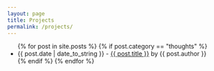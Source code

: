 ```yaml
---
layout: page
title: Projects
permalink: /projects/
---
```


<div id="posts">
  <ul>
    {% for post in site.posts %}
	{% if post.category == "thoughts" %}
      <li><span>{{ post.date | date_to_string }}</span> - <a href="{{ site.baseurl }}{{ post.url }}">{{ post.title }}</a> by <span class="italic">{{ post.author }}</span></li>
	{% endif %}    
{% endfor %}
  </ul>
</div>
